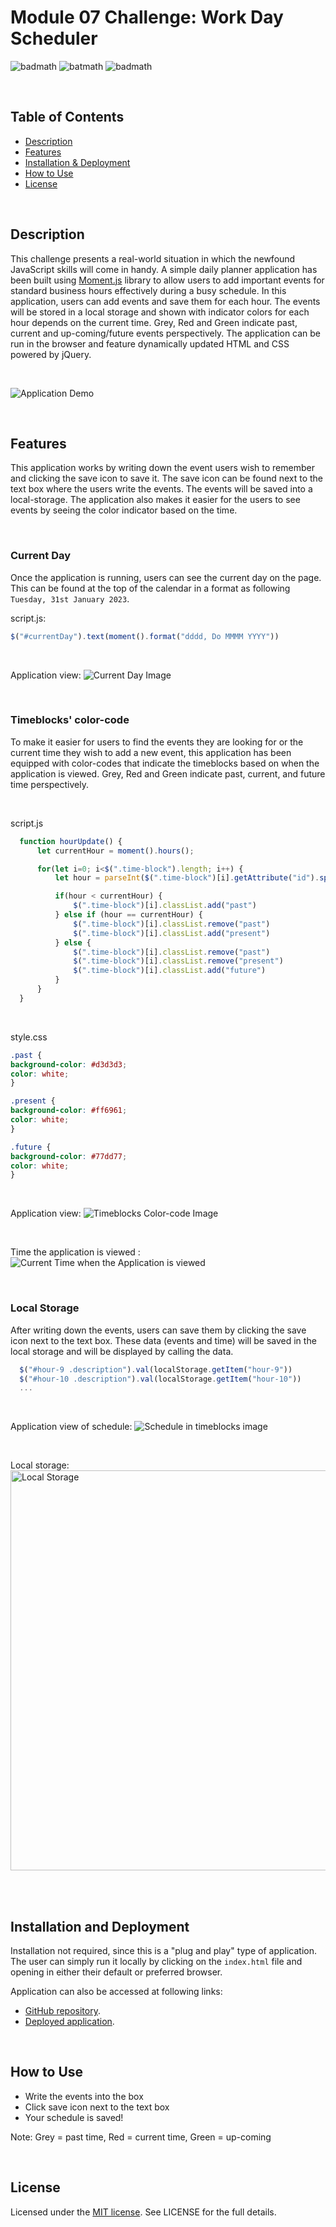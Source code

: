 # Module 07 Challenge: Work Day Scheduler

![badmath](https://img.shields.io/github/issues/YueHuaHua/module-07-challenge) ![batmath](https://img.shields.io/github/issues-pr-closed/yueHuaHua/Module-07-challenge) ![badmath](https://img.shields.io/github/license/YueHuaHua/module-07-challenge)

</br>

## Table of Contents
* [Description](#description)
* [Features](#features)
* [Installation & Deployment](#installation-and-deployment)
* [How to Use](#how-to-use)
* [License](#license)

</br>


## Description

This challenge presents a real-world situation in which the newfound JavaScript skills will come in handy. A simple daily planner application has been built using [Moment.js](https://momentjs.com/) library to allow users to add important events for standard business hours effectively during a busy schedule. In this application, users can add events and save them for each hour. The events will be stored in a local storage and shown with indicator colors for each hour depends on the current time. Grey, Red and Green indicate past, current and up-coming/future events perspectively. The application can be run in the browser and feature dynamically updated HTML and CSS powered by jQuery.

</br>

![Application Demo](./assets/img/readme-01-application-demo.gif)

</br>

## Features

This application works by writing down the event users wish to remember and clicking the save icon to save it. The save icon can be found next to the text box where the users write the events. The events will be saved into a local-storage. The application also makes it easier for the users to see events by seeing the color indicator based on the time.

</br>

### Current Day
Once the application is running, users can see the current day on the page. This can be found at the top of the calendar in a format as following `Tuesday, 31st January 2023`.

script.js:
  ```javascript
$("#currentDay").text(moment().format("dddd, Do MMMM YYYY"))
  ```

</br>

Application view:
![Current Day Image](./assets/img/readme-02-current-day.JPG)

</br>

### Timeblocks' color-code

To make it easier for users to find the events they are looking for or the current time they wish to add a new event, this application has been equipped with color-codes that indicate the timeblocks based on when the application is viewed. Grey, Red and Green indicate past, current, and future time perspectively. 

</br>

script.js
  ```javascript
    function hourUpdate() {
        let currentHour = moment().hours();

        for(let i=0; i<$(".time-block").length; i++) {
            let hour = parseInt($(".time-block")[i].getAttribute("id").split("-")[1])

            if(hour < currentHour) {
                $(".time-block")[i].classList.add("past")
            } else if (hour == currentHour) {
                $(".time-block")[i].classList.remove("past")
                $(".time-block")[i].classList.add("present")
            } else {
                $(".time-block")[i].classList.remove("past")
                $(".time-block")[i].classList.remove("present")
                $(".time-block")[i].classList.add("future")
            }
        }
    }
  ```

</br>

style.css
  ```css
.past {
  background-color: #d3d3d3;
  color: white;
}

.present {
  background-color: #ff6961;
  color: white;
}

.future {
  background-color: #77dd77;
  color: white;
}
  ```

</br>

Application view:
![Timeblocks Color-code Image](./assets/img/readme-03-timeblocks-color-code.JPG)

</br>

Time the application is viewed :
![Current Time when the Application is viewed](./assets/img/readme-04-current-time.JPG)

</br>

### Local Storage

After writing down the events, users can save them by clicking the save icon next to the text box. These data (events and time) will be saved in the local storage and will be displayed by calling the data.

  ```javascript
    $("#hour-9 .description").val(localStorage.getItem("hour-9"))
    $("#hour-10 .description").val(localStorage.getItem("hour-10"))
    ...
  ```

</br>

Application view of schedule:
![Schedule in timeblocks image](./assets/img/readme-05-events.JPG)

</br>

Local storage:
<img src="./assets/img/readme-06-local-storage.JPG" alt="Local Storage" style="width: 640px">

</br>

</br>

## Installation and Deployment

Installation not required, since this is a "plug and play" type of application. The user can simply run it locally by clicking on the `index.html` file and opening in either their default or preferred browser.

Application can also be accessed at following links:
* [GitHub repository](https://github.com/YueHuaHua/module-07-challenge).
* [Deployed application](https://yuehuahua.github.io/module-07-challenge/).

</br>

## How to Use 

* Write the events into the box 
* Click save icon next to the text box
* Your schedule is saved!

Note: Grey = past time, Red = current time, Green = up-coming

</br>

## License

Licensed under the [MIT license](https://github.com/git/git-scm.com/blob/main/MIT-LICENSE.txt). See LICENSE for the full details.
